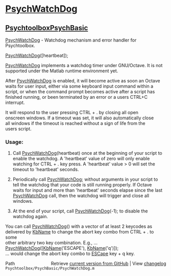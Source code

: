 # [PsychWatchDog](PsychWatchDog)
## [Psychtoolbox](Psychtoolbox)[PsychBasic](PsychBasic)

[PsychWatchDog](PsychWatchDog) - Watchdog mechanism and error handler for Psychtoolbox.  
  
[PsychWatchDog](PsychWatchDog)([heartbeat]);  
  
[PsychWatchDog](PsychWatchDog) implements a watchdog timer under GNU/Octave. It is not  
supported under the Matlab runtime environment yet.  
  
After [PsychWatchDog](PsychWatchDog) is enabled, it will become active as soon an Octave  
waits for user input, either via some keyboard input command within a  
script, or when the command prompt becomes active after a script has  
finished running, or been terminated by an error or a users CTRL+C  
interrupt.  
  
It will respond to the user pressing CTRL + . by closing all open  
onscreen windows. If a timeout was set, it will also automatically close  
all windows if the timeout is reached without a sign of life from the  
users script.  
  
### Usage:  
  
1. Call [PsychWatchDog](PsychWatchDog)(heartbeat) once at the beginning of your script to  
enable the watchdog. A 'heartbeat' value of zero will only enable  
watching for CTRL + . key press. A 'heartbeat' value \> 0 will set the  
timeout to 'heartbeat' seconds.  
  
2. Periodically call [PsychWatchDog](PsychWatchDog); without arguments in your script to  
tell the watchdog that your code is still running properly. If Octave  
waits for input and more than 'heartbeat' seconds elapse since the last  
[PsychWatchDog](PsychWatchDog) call, then the watchdog will trigger and close all windows.  
  
3. At the end of your script, call [PsychWatchDog](PsychWatchDog)(-1); to disable the  
watchdog again.  
  
You can call [PsychWatchDog](PsychWatchDog)() with a vector of at least 2 keycodes as  
delivered by [KbName](KbName) to change the abort key combo from CTRL + . to some  
other arbitrary two key combination. E.g., ...  
[PsychWatchDog](PsychWatchDog)([[KbName](KbName)('ESCAPE'), [KbName](KbName)('q')]);  
... would change the abort key combo to [ESCape](ESCape) key + q key.  
  




<div class="code_header" style="text-align:right;">
  <span style="float:left;">Path&nbsp;&nbsp;</span> <span class="counter">Retrieve <a href=
  "https://raw.github.com/Psychtoolbox-3/Psychtoolbox-3/beta/Psychtoolbox/PsychBasic/PsychWatchDog.m">current version from GitHub</a> | View <a href=
  "https://github.com/Psychtoolbox-3/Psychtoolbox-3/commits/beta/Psychtoolbox/PsychBasic/PsychWatchDog.m">changelog</a></span>
</div>
<div class="code">
  <code>Psychtoolbox/PsychBasic/PsychWatchDog.m</code>
</div>

